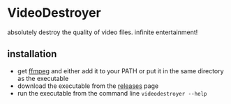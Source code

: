# VideoDestroyer
absolutely destroy the quality of video files. infinite entertainment!

## installation 
- get [ffmpeg](https://github.com/BtbN/FFmpeg-Builds/releases/download/latest/ffmpeg-master-latest-win64-gpl.zip) and either add it to your PATH or put it in the same directory as the executable
- download the executable from the [releases](https://github.com/artificialbutter/VideoDestroyer/releases/) page
- run the executable from the command line `videodestroyer --help`